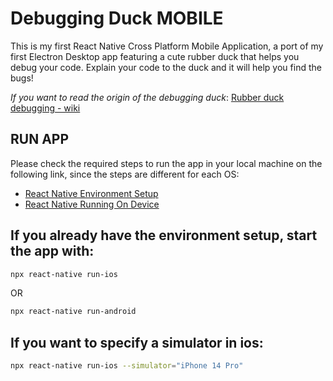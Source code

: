 # Debugging Duck MOBILE

This is my first React Native Cross Platform Mobile Application, a port of my first Electron Desktop app featuring a cute rubber duck that helps you debug your code. Explain your code to the duck and it will help you find the bugs!

_If you want to read the origin of the debugging duck_: [Rubber duck debugging - wiki](https://en.wikipedia.org/wiki/Rubber_duck_debugging)

## RUN APP

Please check the required steps to run the app in your local machine on the following link, since the steps are different for each OS:

- [React Native Environment Setup](https://reactnative.dev/docs/environment-setup)
- [React Native Running On Device](https://reactnative.dev/docs/running-on-device)

## If you already have the environment setup, start the app with:

```bash
npx react-native run-ios
```

OR

```bash
npx react-native run-android
```

## If you want to specify a simulator in ios:

```bash
npx react-native run-ios --simulator="iPhone 14 Pro"
```
